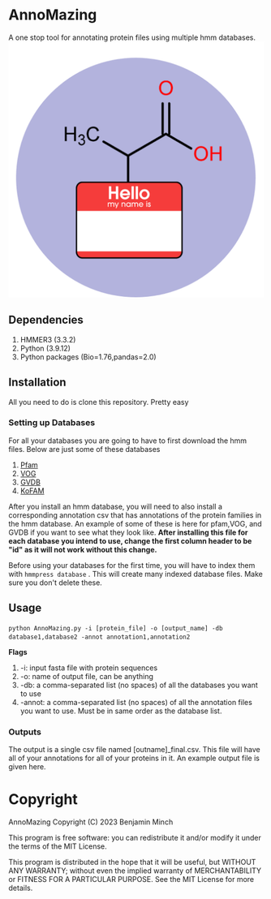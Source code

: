 # AnnoMazing
A one stop tool for annotating protein files using multiple hmm databases.
![alt text](https://github.com/BenMinch/AnnoMazing/blob/main/images/AnnoMazing.png)
## Dependencies
1. HMMER3 (3.3.2)
2. Python (3.9.12)
3. Python packages (Bio=1.76,pandas=2.0)

## Installation
All you need to do is clone this repository. Pretty easy

### Setting up Databases
For all your databases you are going to have to first download the hmm files. Below are just some of these databases
1. [Pfam](https://www.ebi.ac.uk/interpro/download/Pfam/)
2. [VOG](https://vogdb.org/download)
3. [GVDB](https://faylward.github.io/GVDB/)
4. [KoFAM](https://www.genome.jp/ftp/db/kofam/)

After you install an hmm database, you will need to also install a corresponding annotation csv that has annotations of the protein families in the hmm database. An example of some of these is here for pfam,VOG, and GVDB if you want to see what they look like. **After installing this file for each database you intend to use, change the first column header to be "id" as it will not work without this change.**

Before using your databases for the first time, you will have to index them with `hmmpress database` . This will create many indexed database files. Make sure you don't delete these.

## Usage

`python AnnoMazing.py -i [protein_file] -o [output_name] -db database1,database2 -annot annotation1,annotation2`

**Flags**
1. -i: input fasta file with protein sequences
2. -o: name of output file, can be anything
3. -db: a comma-separated list (no spaces) of all the databases you want to use
4. -annot: a comma-separated list (no spaces) of all the annotation files you want to use. Must be in same order as the database list.

### Outputs
The output is a single csv file named [outname]_final.csv. This file will have all of your annotations for all of your proteins in it. An example output file is given here. 

# Copyright
AnnoMazing Copyright (C) 2023 Benjamin Minch

This program is free software: you can redistribute it and/or modify it under the terms of the MIT License.

This program is distributed in the hope that it will be useful, but WITHOUT ANY WARRANTY; without even the implied warranty of MERCHANTABILITY or FITNESS FOR A PARTICULAR PURPOSE. See the MIT License for more details.
